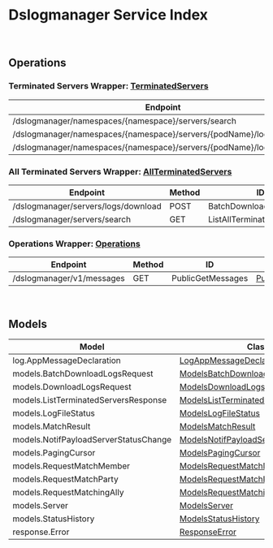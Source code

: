 # Dslogmanager Service Index

&nbsp;  

## Operations

### Terminated Servers Wrapper:  [TerminatedServers](../AccelByte.Sdk/Api/Dslogmanager/Wrapper/TerminatedServers.cs)
| Endpoint | Method | ID | Class |
|---|---|---|---|
| /dslogmanager/namespaces/{namespace}/servers/search | GET | ListTerminatedServers | [ListTerminatedServers](../AccelByte.Sdk/Api/Dslogmanager/Operation//ListTerminatedServers.cs) |
| /dslogmanager/namespaces/{namespace}/servers/{podName}/logs/download | GET | DownloadServerLogs | [DownloadServerLogs](../AccelByte.Sdk/Api/Dslogmanager/Operation//DownloadServerLogs.cs) |
| /dslogmanager/namespaces/{namespace}/servers/{podName}/logs/exists | GET | CheckServerLogs | [CheckServerLogs](../AccelByte.Sdk/Api/Dslogmanager/Operation//CheckServerLogs.cs) |

### All Terminated Servers Wrapper:  [AllTerminatedServers](../AccelByte.Sdk/Api/Dslogmanager/Wrapper/AllTerminatedServers.cs)
| Endpoint | Method | ID | Class |
|---|---|---|---|
| /dslogmanager/servers/logs/download | POST | BatchDownloadServerLogs | [BatchDownloadServerLogs](../AccelByte.Sdk/Api/Dslogmanager/Operation//BatchDownloadServerLogs.cs) |
| /dslogmanager/servers/search | GET | ListAllTerminatedServers | [ListAllTerminatedServers](../AccelByte.Sdk/Api/Dslogmanager/Operation//ListAllTerminatedServers.cs) |

### Operations Wrapper:  [Operations](../AccelByte.Sdk/Api/Dslogmanager/Wrapper/Operations.cs)
| Endpoint | Method | ID | Class |
|---|---|---|---|
| /dslogmanager/v1/messages | GET | PublicGetMessages | [PublicGetMessages](../AccelByte.Sdk/Api/Dslogmanager/Operation//PublicGetMessages.cs) |


&nbsp;  

## Models

| Model | Class |
|---|---|
| log.AppMessageDeclaration | [LogAppMessageDeclaration](../AccelByte.Sdk/Api/Dslogmanager/Model/LogAppMessageDeclaration.cs) |
| models.BatchDownloadLogsRequest | [ModelsBatchDownloadLogsRequest](../AccelByte.Sdk/Api/Dslogmanager/Model/ModelsBatchDownloadLogsRequest.cs) |
| models.DownloadLogsRequest | [ModelsDownloadLogsRequest](../AccelByte.Sdk/Api/Dslogmanager/Model/ModelsDownloadLogsRequest.cs) |
| models.ListTerminatedServersResponse | [ModelsListTerminatedServersResponse](../AccelByte.Sdk/Api/Dslogmanager/Model/ModelsListTerminatedServersResponse.cs) |
| models.LogFileStatus | [ModelsLogFileStatus](../AccelByte.Sdk/Api/Dslogmanager/Model/ModelsLogFileStatus.cs) |
| models.MatchResult | [ModelsMatchResult](../AccelByte.Sdk/Api/Dslogmanager/Model/ModelsMatchResult.cs) |
| models.NotifPayloadServerStatusChange | [ModelsNotifPayloadServerStatusChange](../AccelByte.Sdk/Api/Dslogmanager/Model/ModelsNotifPayloadServerStatusChange.cs) |
| models.PagingCursor | [ModelsPagingCursor](../AccelByte.Sdk/Api/Dslogmanager/Model/ModelsPagingCursor.cs) |
| models.RequestMatchMember | [ModelsRequestMatchMember](../AccelByte.Sdk/Api/Dslogmanager/Model/ModelsRequestMatchMember.cs) |
| models.RequestMatchParty | [ModelsRequestMatchParty](../AccelByte.Sdk/Api/Dslogmanager/Model/ModelsRequestMatchParty.cs) |
| models.RequestMatchingAlly | [ModelsRequestMatchingAlly](../AccelByte.Sdk/Api/Dslogmanager/Model/ModelsRequestMatchingAlly.cs) |
| models.Server | [ModelsServer](../AccelByte.Sdk/Api/Dslogmanager/Model/ModelsServer.cs) |
| models.StatusHistory | [ModelsStatusHistory](../AccelByte.Sdk/Api/Dslogmanager/Model/ModelsStatusHistory.cs) |
| response.Error | [ResponseError](../AccelByte.Sdk/Api/Dslogmanager/Model/ResponseError.cs) |

